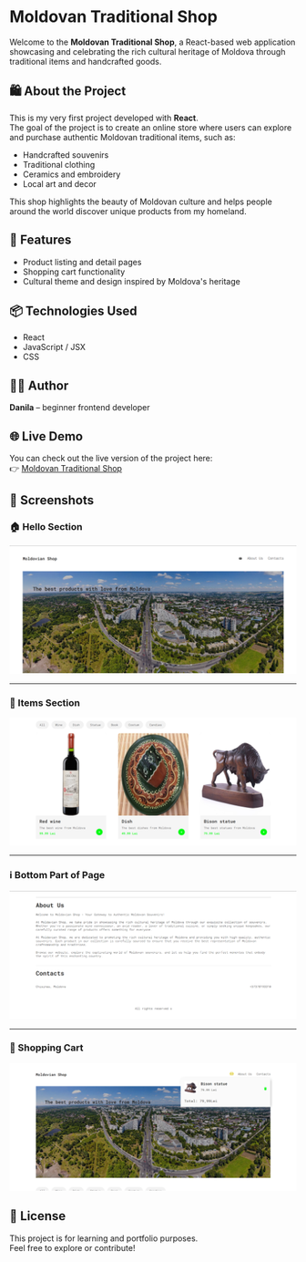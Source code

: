 # Moldovan Traditional Shop

Welcome to the **Moldovan Traditional Shop**, a React-based web application showcasing and celebrating the rich cultural heritage of Moldova through traditional items and handcrafted goods.

## 🛍️ About the Project

This is my very first project developed with **React**.  
The goal of the project is to create an online store where users can explore and purchase authentic Moldovan traditional items, such as:

- Handcrafted souvenirs  
- Traditional clothing  
- Ceramics and embroidery  
- Local art and decor

This shop highlights the beauty of Moldovan culture and helps people around the world discover unique products from my homeland.

## 🚀 Features
 
- Product listing and detail pages  
- Shopping cart functionality
- Cultural theme and design inspired by Moldova's heritage  

## 📦 Technologies Used

- React  
- JavaScript / JSX  
- CSS 

## 🧑‍💻 Author

**Danila** – beginner frontend developer

## 🌐 Live Demo

You can check out the live version of the project here:  
👉 [Moldovan Traditional Shop](https://shop-mocha-two.vercel.app/)

## 📸 Screenshots

### 🏠 Hello Section
![Hello Page](./public/readme/main.png)

---

### 📄 Items Section
![Items Section](./public/readme/items.png)

---

### ℹ️ Bottom Part of Page
![Bottom Part of Page](./public/readme/bottom.png)

---

### 🛒 Shopping Cart
![Shopping Cart](./public/readme/shop_cart.png)

## 📝 License

This project is for learning and portfolio purposes.  
Feel free to explore or contribute!
